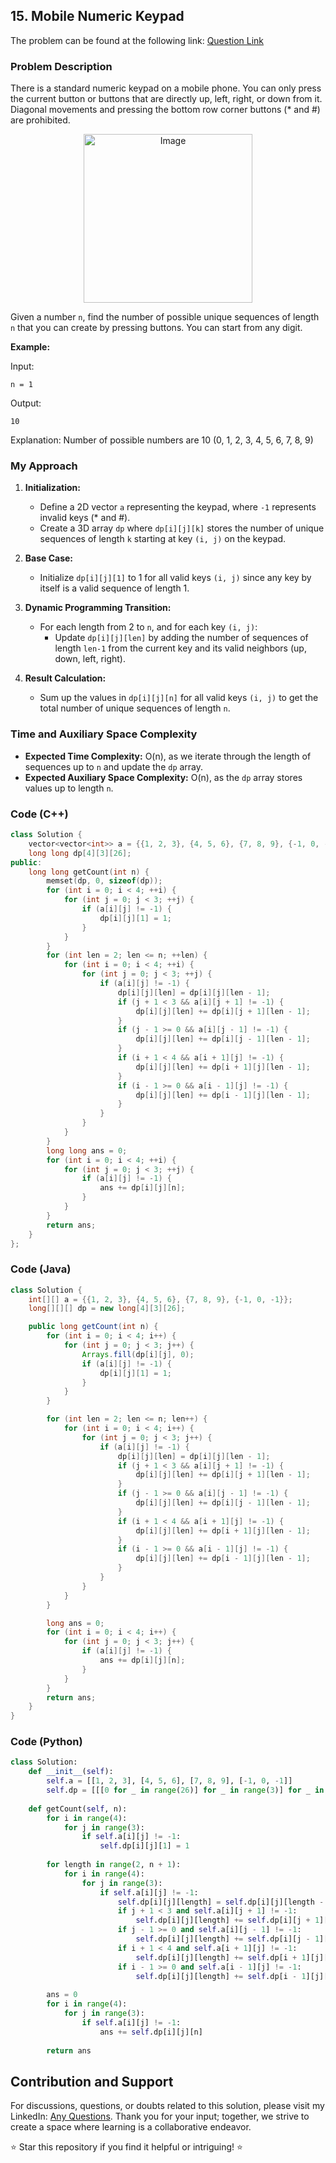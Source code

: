 ## 15. Mobile Numeric Keypad

The problem can be found at the following link: [Question Link](https://www.geeksforgeeks.org/problems/mobile-numeric-keypad5456/1)

### Problem Description

There is a standard numeric keypad on a mobile phone. You can only press the current button or buttons that are directly up, left, right, or down from it. Diagonal movements and pressing the bottom row corner buttons (* and #) are prohibited.
<p align="center">
  <img src="https://github.com/Hunterdii/GeeksforGeeks-POTD/assets/124852522/a8e13f20-65da-4a5a-9458-dc8422bef9a9" alt="Image" width="270" />
</p>

Given a number `n`, find the number of possible unique sequences of length `n` that you can create by pressing buttons. You can start from any digit.

**Example:**

Input:
```
n = 1
```
Output:
```
10
```
Explanation:
Number of possible numbers are 10 (0, 1, 2, 3, 4, 5, 6, 7, 8, 9)

### My Approach

1. **Initialization:**
   - Define a 2D vector `a` representing the keypad, where `-1` represents invalid keys (* and #).
   - Create a 3D array `dp` where `dp[i][j][k]` stores the number of unique sequences of length `k` starting at key `(i, j)` on the keypad.

2. **Base Case:**
   - Initialize `dp[i][j][1]` to 1 for all valid keys `(i, j)` since any key by itself is a valid sequence of length 1.

3. **Dynamic Programming Transition:**
   - For each length from 2 to `n`, and for each key `(i, j)`:
     - Update `dp[i][j][len]` by adding the number of sequences of length `len-1` from the current key and its valid neighbors (up, down, left, right).

4. **Result Calculation:**
   - Sum up the values in `dp[i][j][n]` for all valid keys `(i, j)` to get the total number of unique sequences of length `n`.

### Time and Auxiliary Space Complexity

- **Expected Time Complexity:** O(n), as we iterate through the length of sequences up to `n` and update the `dp` array.
- **Expected Auxiliary Space Complexity:** O(n), as the `dp` array stores values up to length `n`.

### Code (C++)

```cpp
class Solution {
    vector<vector<int>> a = {{1, 2, 3}, {4, 5, 6}, {7, 8, 9}, {-1, 0, -1}};
    long long dp[4][3][26];
public:
    long long getCount(int n) {
        memset(dp, 0, sizeof(dp));
        for (int i = 0; i < 4; ++i) {
            for (int j = 0; j < 3; ++j) {
                if (a[i][j] != -1) {
                    dp[i][j][1] = 1;
                }
            }
        }
        for (int len = 2; len <= n; ++len) {
            for (int i = 0; i < 4; ++i) {
                for (int j = 0; j < 3; ++j) {
                    if (a[i][j] != -1) {
                        dp[i][j][len] = dp[i][j][len - 1];
                        if (j + 1 < 3 && a[i][j + 1] != -1) {
                            dp[i][j][len] += dp[i][j + 1][len - 1];
                        }
                        if (j - 1 >= 0 && a[i][j - 1] != -1) {
                            dp[i][j][len] += dp[i][j - 1][len - 1];
                        }
                        if (i + 1 < 4 && a[i + 1][j] != -1) {
                            dp[i][j][len] += dp[i + 1][j][len - 1];
                        }
                        if (i - 1 >= 0 && a[i - 1][j] != -1) {
                            dp[i][j][len] += dp[i - 1][j][len - 1];
                        }
                    }
                }
            }
        }
        long long ans = 0;
        for (int i = 0; i < 4; ++i) {
            for (int j = 0; j < 3; ++j) {
                if (a[i][j] != -1) {
                    ans += dp[i][j][n];
                }
            }
        }
        return ans;
    }
};
```

### Code (Java)

```java
class Solution {
    int[][] a = {{1, 2, 3}, {4, 5, 6}, {7, 8, 9}, {-1, 0, -1}};
    long[][][] dp = new long[4][3][26];

    public long getCount(int n) {
        for (int i = 0; i < 4; i++) {
            for (int j = 0; j < 3; j++) {
                Arrays.fill(dp[i][j], 0);
                if (a[i][j] != -1) {
                    dp[i][j][1] = 1;
                }
            }
        }

        for (int len = 2; len <= n; len++) {
            for (int i = 0; i < 4; i++) {
                for (int j = 0; j < 3; j++) {
                    if (a[i][j] != -1) {
                        dp[i][j][len] = dp[i][j][len - 1];
                        if (j + 1 < 3 && a[i][j + 1] != -1) {
                            dp[i][j][len] += dp[i][j + 1][len - 1];
                        }
                        if (j - 1 >= 0 && a[i][j - 1] != -1) {
                            dp[i][j][len] += dp[i][j - 1][len - 1];
                        }
                        if (i + 1 < 4 && a[i + 1][j] != -1) {
                            dp[i][j][len] += dp[i + 1][j][len - 1];
                        }
                        if (i - 1 >= 0 && a[i - 1][j] != -1) {
                            dp[i][j][len] += dp[i - 1][j][len - 1];
                        }
                    }
                }
            }
        }

        long ans = 0;
        for (int i = 0; i < 4; i++) {
            for (int j = 0; j < 3; j++) {
                if (a[i][j] != -1) {
                    ans += dp[i][j][n];
                }
            }
        }
        return ans;
    }
}
```

### Code (Python)

```python
class Solution:
    def __init__(self):
        self.a = [[1, 2, 3], [4, 5, 6], [7, 8, 9], [-1, 0, -1]]
        self.dp = [[[0 for _ in range(26)] for _ in range(3)] for _ in range(4)]
    
    def getCount(self, n):
        for i in range(4):
            for j in range(3):
                if self.a[i][j] != -1:
                    self.dp[i][j][1] = 1
        
        for length in range(2, n + 1):
            for i in range(4):
                for j in range(3):
                    if self.a[i][j] != -1:
                        self.dp[i][j][length] = self.dp[i][j][length - 1]
                        if j + 1 < 3 and self.a[i][j + 1] != -1:
                            self.dp[i][j][length] += self.dp[i][j + 1][length - 1]
                        if j - 1 >= 0 and self.a[i][j - 1] != -1:
                            self.dp[i][j][length] += self.dp[i][j - 1][length - 1]
                        if i + 1 < 4 and self.a[i + 1][j] != -1:
                            self.dp[i][j][length] += self.dp[i + 1][j][length - 1]
                        if i - 1 >= 0 and self.a[i - 1][j] != -1:
                            self.dp[i][j][length] += self.dp[i - 1][j][length - 1]
        
        ans = 0
        for i in range(4):
            for j in range(3):
                if self.a[i][j] != -1:
                    ans += self.dp[i][j][n]
        
        return ans
```

## Contribution and Support

For discussions, questions, or doubts related to this solution, please visit my LinkedIn: [Any Questions](https://www.linkedin.com/in/het-patel-8b110525a/). Thank you for your input; together, we strive to create a space where learning is a collaborative endeavor.

⭐ Star this repository if you find it helpful or intriguing! ⭐
